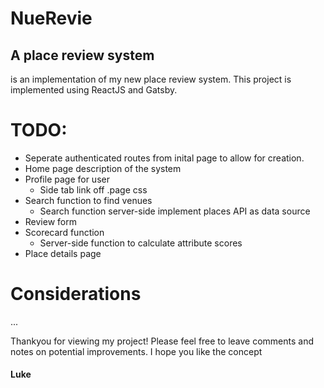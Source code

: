 # NueRevie
## A place review system

is an implementation of my new place review system.
This project is implemented using ReactJS and Gatsby.

# TODO:
- Seperate authenticated routes from inital page to allow for creation.
- Home page description of the system
- Profile page for user
    - Side tab link off .page css
- Search function to find venues
    - Search function server-side implement places API as data source
- Review form
- Scorecard function
    - Server-side function to calculate attribute scores
- Place details page

# Considerations
...

Thankyou for viewing my project!
Please feel free to leave comments and notes on potential improvements.
I hope you like the concept

#### Luke
